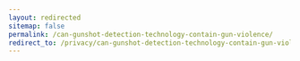```yaml
---
layout: redirected
sitemap: false
permalink: /can-gunshot-detection-technology-contain-gun-violence/
redirect_to: /privacy/can-gunshot-detection-technology-contain-gun-violence/
---
```

